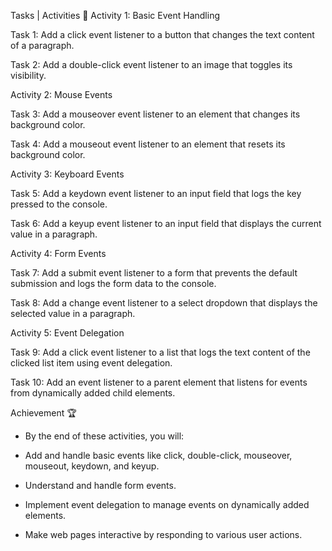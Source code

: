 Tasks | Activities 🌟
Activity 1: Basic Event Handling

Task 1: Add a click event listener to a button that changes the text content of a paragraph.

Task 2: Add a double-click event listener to an image that toggles its visibility.

Activity 2: Mouse Events

Task 3: Add a mouseover event listener to an element that changes its background color.

Task 4: Add a mouseout event listener to an element that resets its background color.

Activity 3: Keyboard Events

Task 5: Add a keydown event listener to an input field that logs the key pressed to the console.

Task 6: Add a keyup event listener to an input field that displays the current value in a paragraph.

Activity 4: Form Events

Task 7: Add a submit event listener to a form that prevents the default submission and logs the form data to the console.

Task 8: Add a change event listener to a select dropdown that displays the selected value in a paragraph.

Activity 5: Event Delegation

Task 9: Add a click event listener to a list that logs the text content of the clicked list item using event delegation.

Task 10: Add an event listener to a parent element that listens for events from dynamically added child elements.



Achievement 🏆
- By the end of these activities, you will:

- Add and handle basic events like click, double-click, mouseover, mouseout, keydown, and keyup.

- Understand and handle form events.

- Implement event delegation to manage events on dynamically added elements.

- Make web pages interactive by responding to various user actions.
